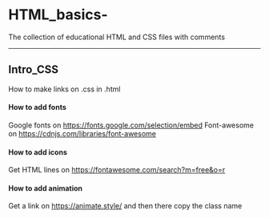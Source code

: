 # HTML_basics-
The collection of educational HTML and CSS files with comments 

---

## Intro_CSS


How to make links on .css in .html  

#### How to add fonts 
Google fonts on https://fonts.google.com/selection/embed 
Font-awesome on https://cdnjs.com/libraries/font-awesome

#### How to add icons 
Get HTML lines on https://fontawesome.com/search?m=free&o=r 

#### How to add animation 
Get a link on https://animate.style/
and then there copy the class name 
